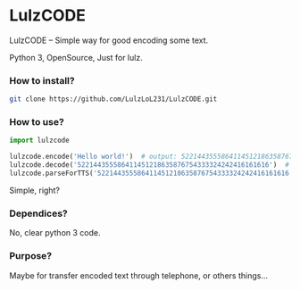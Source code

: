 # LulzCODE
LulzCODE – Simple way for good encoding some text.

Python 3, OpenSource, Just for lulz.

### How to install?
```sh
git clone https://github.com/LulzLoL231/LulzCODE.git
```

### How to use?
```python
import lulzcode

lulzcode.encode('Hello world!')  # output: 522144355586411451218635876754333324242416161616
lulzcode.decode('522144355586411451218635876754333324242416161616')  # output: Hello World!
lulzcode.parseForTTS('522144355586411451218635876754333324242416161616')  # output: 52. 21. 44. 35. 55. 86. 41. 14. 51. 21. 86. 35. 87. 67. 54. 33. 33. 24. 24. 24. 16. 16. 16. 16. 
```
Simple, right?

### Dependices?
No, clear python 3 code.

### Purpose?
Maybe for transfer encoded text through telephone, or others things...
